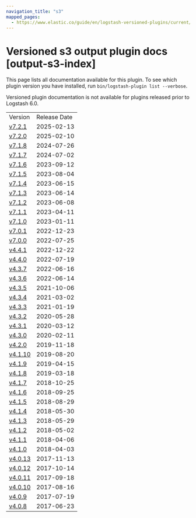 ```yaml
---
navigation_title: "s3"
mapped_pages:
  - https://www.elastic.co/guide/en/logstash-versioned-plugins/current/output-s3-index.html
---
```


# Versioned s3 output plugin docs [output-s3-index]

This page lists all documentation available for this plugin. To see which plugin version you have installed, run `bin/logstash-plugin list --verbose`.

Versioned plugin documentation is not available for plugins released prior to Logstash 6.0.

| | |
| :- | :- |
| Version | Release Date |
| [v7.2.1](v7-2-1-plugins-outputs-s3.md) | 2025-02-13 |
| [v7.2.0](v7-2-0-plugins-outputs-s3.md) | 2025-02-10 |
| [v7.1.8](v7-1-8-plugins-outputs-s3.md) | 2024-07-26 |
| [v7.1.7](v7-1-7-plugins-outputs-s3.md) | 2024-07-02 |
| [v7.1.6](v7-1-6-plugins-outputs-s3.md) | 2023-09-12 |
| [v7.1.5](v7-1-5-plugins-outputs-s3.md) | 2023-08-04 |
| [v7.1.4](v7-1-4-plugins-outputs-s3.md) | 2023-06-15 |
| [v7.1.3](v7-1-3-plugins-outputs-s3.md) | 2023-06-14 |
| [v7.1.2](v7-1-2-plugins-outputs-s3.md) | 2023-06-08 |
| [v7.1.1](v7-1-1-plugins-outputs-s3.md) | 2023-04-11 |
| [v7.1.0](v7-1-0-plugins-outputs-s3.md) | 2023-01-11 |
| [v7.0.1](v7-0-1-plugins-outputs-s3.md) | 2022-12-23 |
| [v7.0.0](v7-0-0-plugins-outputs-s3.md) | 2022-07-25 |
| [v4.4.1](v4-4-1-plugins-outputs-s3.md) | 2022-12-22 |
| [v4.4.0](v4-4-0-plugins-outputs-s3.md) | 2022-07-19 |
| [v4.3.7](v4-3-7-plugins-outputs-s3.md) | 2022-06-16 |
| [v4.3.6](v4-3-6-plugins-outputs-s3.md) | 2022-06-14 |
| [v4.3.5](v4-3-5-plugins-outputs-s3.md) | 2021-10-06 |
| [v4.3.4](v4-3-4-plugins-outputs-s3.md) | 2021-03-02 |
| [v4.3.3](v4-3-3-plugins-outputs-s3.md) | 2021-01-19 |
| [v4.3.2](v4-3-2-plugins-outputs-s3.md) | 2020-05-28 |
| [v4.3.1](v4-3-1-plugins-outputs-s3.md) | 2020-03-12 |
| [v4.3.0](v4-3-0-plugins-outputs-s3.md) | 2020-02-11 |
| [v4.2.0](v4-2-0-plugins-outputs-s3.md) | 2019-11-18 |
| [v4.1.10](v4-1-10-plugins-outputs-s3.md) | 2019-08-20 |
| [v4.1.9](v4-1-9-plugins-outputs-s3.md) | 2019-04-15 |
| [v4.1.8](v4-1-8-plugins-outputs-s3.md) | 2019-03-18 |
| [v4.1.7](v4-1-7-plugins-outputs-s3.md) | 2018-10-25 |
| [v4.1.6](v4-1-6-plugins-outputs-s3.md) | 2018-09-25 |
| [v4.1.5](v4-1-5-plugins-outputs-s3.md) | 2018-08-29 |
| [v4.1.4](v4-1-4-plugins-outputs-s3.md) | 2018-05-30 |
| [v4.1.3](v4-1-3-plugins-outputs-s3.md) | 2018-05-29 |
| [v4.1.2](v4-1-2-plugins-outputs-s3.md) | 2018-05-02 |
| [v4.1.1](v4-1-1-plugins-outputs-s3.md) | 2018-04-06 |
| [v4.1.0](v4-1-0-plugins-outputs-s3.md) | 2018-04-03 |
| [v4.0.13](v4-0-13-plugins-outputs-s3.md) | 2017-11-13 |
| [v4.0.12](v4-0-12-plugins-outputs-s3.md) | 2017-10-14 |
| [v4.0.11](v4-0-11-plugins-outputs-s3.md) | 2017-09-18 |
| [v4.0.10](v4-0-10-plugins-outputs-s3.md) | 2017-08-16 |
| [v4.0.9](v4-0-9-plugins-outputs-s3.md) | 2017-07-19 |
| [v4.0.8](v4-0-8-plugins-outputs-s3.md) | 2017-06-23 |
